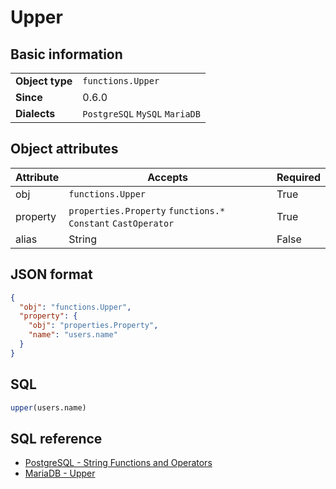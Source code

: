 # Upper

## Basic information

|                 |                                |
|-----------------|--------------------------------|
| **Object type** | `functions.Upper`              |
| **Since**       | 0.6.0                          |
| **Dialects**    | `PostgreSQL` `MySQL` `MariaDB` |


## Object attributes

| Attribute       | Accepts                                                       | Required |
|-----------------|---------------------------------------------------------------|----------|
| obj             | `functions.Upper`                                             | True     |
| property        | `properties.Property` `functions.*` `Constant` `CastOperator` | True     |
| alias           | String                                                        | False    |

## JSON format

```json
{
  "obj": "functions.Upper",
  "property": {
    "obj": "properties.Property",
    "name": "users.name"
  }
}
```

## SQL

```sql
upper(users.name)
```

## SQL reference

- [PostgreSQL - String Functions and Operators](https://www.postgresql.org/docs/current/functions-string.html)
- [MariaDB - Upper](https://mariadb.com/kb/en/upper/)
